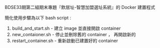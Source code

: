 BDSE33期第二組期末專題『飲居址-智慧加盟選址系統』的 Docker 建置程式

簡化使用步驟為以下 bash script :
1. build_and_start.sh - 建立 image 並直接開啟 container
2. new_contaioner.sh - 停止並刪除舊的 container ， 再開啟新的
3. restart_container.sh - 重新啟動已建置好的 container
